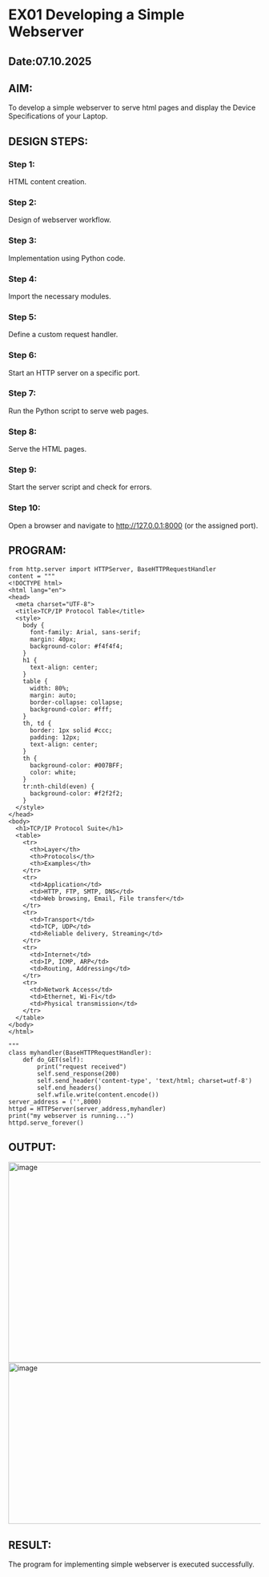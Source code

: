 # EX01 Developing a Simple Webserver
## Date:07.10.2025

## AIM:
To develop a simple webserver to serve html pages and display the Device Specifications of your Laptop.

## DESIGN STEPS:
### Step 1: 
HTML content creation.

### Step 2:
Design of webserver workflow.

### Step 3:
Implementation using Python code.

### Step 4:
Import the necessary modules.

### Step 5:
Define a custom request handler.

### Step 6:
Start an HTTP server on a specific port.

### Step 7:
Run the Python script to serve web pages.

### Step 8:
Serve the HTML pages.

### Step 9:
Start the server script and check for errors.

### Step 10:
Open a browser and navigate to http://127.0.0.1:8000 (or the assigned port).

## PROGRAM:
```
from http.server import HTTPServer, BaseHTTPRequestHandler
content = """
<!DOCTYPE html>
<html lang="en">
<head>
  <meta charset="UTF-8">
  <title>TCP/IP Protocol Table</title>
  <style>
    body {
      font-family: Arial, sans-serif;
      margin: 40px;
      background-color: #f4f4f4;
    }
    h1 {
      text-align: center;
    }
    table {
      width: 80%;
      margin: auto;
      border-collapse: collapse;
      background-color: #fff;
    }
    th, td {
      border: 1px solid #ccc;
      padding: 12px;
      text-align: center;
    }
    th {
      background-color: #007BFF;
      color: white;
    }
    tr:nth-child(even) {
      background-color: #f2f2f2;
    }
  </style>
</head>
<body>
  <h1>TCP/IP Protocol Suite</h1>
  <table>
    <tr>
      <th>Layer</th>
      <th>Protocols</th>
      <th>Examples</th>
    </tr>
    <tr>
      <td>Application</td>
      <td>HTTP, FTP, SMTP, DNS</td>
      <td>Web browsing, Email, File transfer</td>
    </tr>
    <tr>
      <td>Transport</td>
      <td>TCP, UDP</td>
      <td>Reliable delivery, Streaming</td>
    </tr>
    <tr>
      <td>Internet</td>
      <td>IP, ICMP, ARP</td>
      <td>Routing, Addressing</td>
    </tr>
    <tr>
      <td>Network Access</td>
      <td>Ethernet, Wi-Fi</td>
      <td>Physical transmission</td>
    </tr>
  </table>
</body>
</html>

"""
class myhandler(BaseHTTPRequestHandler):
    def do_GET(self):
        print("request received")
        self.send_response(200)
        self.send_header('content-type', 'text/html; charset=utf-8')
        self.end_headers()
        self.wfile.write(content.encode())
server_address = ('',8000)
httpd = HTTPServer(server_address,myhandler)
print("my webserver is running...")
httpd.serve_forever()
```

## OUTPUT:
<img width="1613" height="401" alt="image" src="https://github.com/user-attachments/assets/a452605a-a011-4b89-9db4-9e1c91644447" />
<img width="818" height="322" alt="image" src="https://github.com/user-attachments/assets/8ea90472-a5d7-417a-8d70-935f39e089b2" />


## RESULT:
The program for implementing simple webserver is executed successfully.
